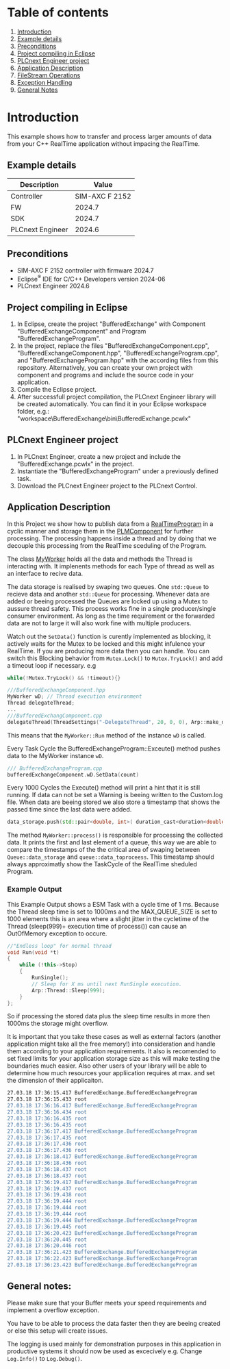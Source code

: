 # Table of contents

<!-- TOC depthFrom:1 orderedList:true -->
1. [Introduction](#introduction)
2. [Example details](#example-details)
3. [Preconditions](#preconditions)
4. [Project compiling in Eclipse](#project-compiling-in-eclipse)
5. [PLCnext Engineer project](#plcnext-engineer-project)
6. [Application Description](#application-description)
7. [FileStream Operations ](#filestream-operations)
8. [Exception Handling](#exceptions)
9. [General Notes](#general-notes)
<!-- /TOC -->

# Introduction

This example shows how to transfer and process larger amounts of data from your C++ RealTime application without impacing the RealTime.

## Example details

|Description | Value |
|------------ |-----------|
|Controller| SIM-AXC F 2152 |
|FW | 2024.7 |
|SDK | 2024.7 |
|PLCnext Engineer| 2024.6 |

## Preconditions

- SIM-AXC F 2152 controller with firmware 2024.7
- Eclipse<sup>&reg;</sup> IDE for C/C++ Developers version 2024-06
- PLCnext Engineer 2024.6

## Project compiling in Eclipse

1. In Eclipse, create the project "BufferedExchange" with Component "BufferedExchangeComponent" and Program "BufferedExchangeProgram".
1. In the project, replace the files "BufferedExchangeComponent.cpp", "BufferedExchangeComponent.hpp", "BufferedExchangeProgram.cpp", and "BufferedExchangeProgram.hpp" with the according files from this repository. Alternatively, you can create your own project with component and programs and include the source code in your application.
1. Compile the Eclipse project.
1. After successfull project compilation, the PLCnext Engineer library will be created automatically. You can find it in your Eclipse workspace folder, e.g.: "workspace\BufferedExchange\bin\BufferedExchange.pcwlx"

## PLCnext Engineer project

1. In PLCnext Engineer, create a new project and include the "BufferedExchange.pcwlx" in the project.
1. Instantiate the "BufferedExchangeProgram" under a previously defined task.
1. Download the PLCnext Engineer project to the PLCnext Control.

## Application Description

In this Project we show how to publish data from a [RealTimeProgram](src/BufferedExchangeProgram.cpp) in a cyclic manner and storage them in the  [PLMComponent](src/BufferedExchangeComponent.hpp) for further processing. The processing happens inside a thread and by doing that we decouple this processing from the RealTime sceduling of the Program.

The class [MyWorker](src/MyWorker.hpp ) holds all the data and methods the Thread is interacting with.
It implenents methods for each Type of thread as well as an interface to recive data.

The data storage is realised by swaping two queues.
One `std::Queue` to recieve data and another `std::Queue` for processing.
Whenever data are added or beeing processed the Queues are locked up using a Mutex to aussure thread safety.
This process works fine in a single producer/single consumer environment.
As long as the time requirement or the forwarded data are not to large it will also work fine with multiple producers.

Watch out the `SetData()` function is curently implemented as blocking, it actively waits for the Mutex to be locked and this might infulence your RealTime. If you are producing more data then you can handle.
You can switch this Blocking behavior from `Mutex.Lock()` to `Mutex.TryLock()` and add a timeout loop if necessary.
e.g

```cpp
while(!Mutex.TryLock() && !timeout){}
```

```cpp
///BufferedExchangeComponent.hpp
MyWorker wD; // Thread execution environment
Thread delegateThread;
...
///BufferedExchangComponent.cpp
delegateThread(ThreadSettings("-DelegateThread", 20, 0, 0),	Arp::make_delegate(&wD, &BufferedExchange::MyWorker::Run))
```

This means that the `MyWorker::Run` method of the instance  `wD` is called.

Every Task Cycle the BufferedExchangeProgram::Exceute() method pushes data to the MyWorker instance `wD`.

```cpp
/// BufferedExchangeProgram.cpp
bufferedExchangeComponent.wD.SetData(count)
```

Every 1000 Cycles the Execute() method will print a hint that it is still running. If data can not be set a Warning is beeing written to the Custom.log file.
When data are beeing stored we also store a timestamp that shows the passed time since the last data were added.

```cpp
data_storage.push(std::pair<double, int>( duration_cast<duration<double>>(time - last_time).count(), x));
```

The method `MyWorker::process()` is responsible for processing the collected data.
It prints the first and last element of a queue, this way we are able to compare the timestamps of the the critical area of swaping between `Queue::data_storage` and `queue::data_toproceess`. This timestamp should always approximatly show the TaskCycle of the RealTime sheduled Program.

### Example Output
This Example Output shows a ESM Task with a cycle time of 1 ms.
Because the Thread sleep time is set to 1000ms and the MAX_QUEUE_SIZE is set to 1000 elements this is an area where a slight jitter in the cycletime of the Thread (sleep(999)+ execution time of process()) can cause an OutOfMemory exception to occure.

```cpp
//"Endless loop" for normal thread
void Run(void *t)
{
    while (!this->Stop)
    {
        RunSingle();
        // Sleep for X ms until next RunSingle execution.
        Arp::Thread::Sleep(999);
    }
};
```

So if processing the stored data plus the sleep time results in more then 1000ms the storage might overflow.

It is important that you take these cases as well as external factors (another application might take all the free memory!) into consideration and handle them according to your application requirements.
It also is recomended to set fixed limits for your application storage size as this will make testing the boundaries much easier.
Also other users of your library will be able to determine how much resources your appliication requires at max. and set the dimension of their applicaiton.

```bash
27.03.18 17:36:15.417 BufferedExchange.BufferedExchangeProgram                     INFO  - ---------------- Execute: 0
27.03.18 17:36:15.433 root                                                         INFO  - -----------------DelegateThread Swap queue pointers data_store<<-->>data_toprocess
27.03.18 17:36:16.417 BufferedExchange.BufferedExchangeProgram                     INFO  - ---------------- Execute: 1000
27.03.18 17:36:16.434 root                                                         INFO  - ---------------- -DelegateThread firstElement: time:362614  data:1
27.03.18 17:36:16.435 root                                                         INFO  - -----------------DelegateThread lastElement time:0.00099717  data:17
27.03.18 17:36:16.435 root                                                         INFO  - -----------------DelegateThread Swap queue pointers data_store<<-->>data_toprocess
27.03.18 17:36:17.417 BufferedExchange.BufferedExchangeProgram                     INFO  - ---------------- Execute: 2000
27.03.18 17:36:17.435 root                                                         INFO  - ---------------- -DelegateThread firstElement: time:0.0012245  data:18
27.03.18 17:36:17.436 root                                                         INFO  - -----------------DelegateThread lastElement time:0.00102634  data:1018
27.03.18 17:36:17.436 root                                                         INFO  - -----------------DelegateThread Swap queue pointers data_store<<-->>data_toprocess
27.03.18 17:36:18.417 BufferedExchange.BufferedExchangeProgram                     INFO  - ---------------- Execute: 3000
27.03.18 17:36:18.436 root                                                         INFO  - ---------------- -DelegateThread firstElement: time:0.00120248  data:1019
27.03.18 17:36:18.437 root                                                         INFO  - -----------------DelegateThread lastElement time:0.00100479  data:2019
27.03.18 17:36:18.437 root                                                         INFO  - -----------------DelegateThread Swap queue pointers data_store<<-->>data_toprocess
27.03.18 17:36:19.417 BufferedExchange.BufferedExchangeProgram                     INFO  - ---------------- Execute: 4000
27.03.18 17:36:19.437 root                                                         INFO  - ---------------- -DelegateThread firstElement: time:0.00130645  data:2020
27.03.18 17:36:19.438 root                                                         INFO  - -----------------DelegateThread lastElement time:0.00100336  data:3020
27.03.18 17:36:19.444 root                                                         ERROR - --- Exception in ThreadProcess:T_FastTask
27.03.18 17:36:19.444 root                                                         ERROR - --- DataStore has to many elements already!
27.03.18 17:36:19.444 root                                                         ERROR - --- Process Queue:0, Store Queue:1001
27.03.18 17:36:19.444 BufferedExchange.BufferedExchangeProgram                     WARN  - -------------- Instance:BufferedExchangeComponent1/BufferedExchangeProgram1 DataLost: 4022
27.03.18 17:36:19.445 root                                                         INFO  - -----------------DelegateThread Swap queue pointers data_store<<-->>data_toprocess
27.03.18 17:36:20.423 BufferedExchange.BufferedExchangeProgram                     INFO  - ---------------- Execute: 5000
27.03.18 17:36:20.445 root                                                         INFO  - ---------------- -DelegateThread firstElement: time:0.00134554  data:3021
27.03.18 17:36:20.446 root                                                         INFO  - -----------------DelegateThread lastElement time:0.00101738  data:4021
27.03.18 17:36:21.423 BufferedExchange.BufferedExchangeProgram                     INFO  - ---------------- Execute: 6000
27.03.18 17:36:22.423 BufferedExchange.BufferedExchangeProgram                     INFO  - ---------------- Execute: 7000
27.03.18 17:36:23.423 BufferedExchange.BufferedExchangeProgram                     INFO  - ---------------- Execute: 8000

```

## General notes:
Please make sure that your Buffer meets your speed requirements and implement a overflow exception.

You have to be able to process the data faster then they are beeing created or else this setup will create issues.

The logging is used mainly for demonstration purposes in this application in productive systems it should now be used as excecively e.g. Change `Log.Info()` to `Log.Debug()`.